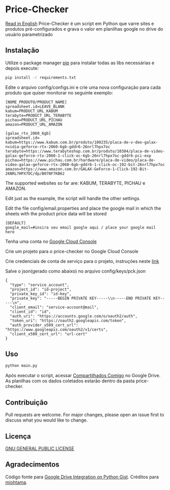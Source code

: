 # Price-Checker

[Read in English](https://github.com/lukeSkywallk/price-checker/blob/develop/README.md)
Price-Checker é um script em Python que varre sites e produtos pré-configurados e grava o valor em planilhas google no drive do usuário parametrizado

## Instalação
Utilize o package manager [pip](https://pip.pypa.io/en/stable/) para instalar todas as libs necessárias e depois execute:
```bash
pip install -r requirements.txt
```

Edite o arquivo config/configs.ini e crie uma nova configuração para cada produto que quiser monitorar no seguinte exemplo:

```
[NOME_PRODUTO/PRODUCT_NAME]
spreadsheet.id=LEAVE_BLANK
kabum=PRODUCT_URL_KABUM
terabyte=PRODUCT_URL_TERABYTE
pichau=PRODUCT_URL_PICHAU
amazon=PRODUCT_URL_AMAZON

```
```
[galax_rtx_2060_6gb]
spreadsheet.id=
kabum=https://www.kabum.com.br/produto/100235/placa-de-v-deo-galax-nvidia-geforce-rtx-2060-6gb-gddr6-26nrl7hpx7oc
terabyte=https://www.terabyteshop.com.br/produto/10304/placa-de-video-galax-geforce-rtx-2060-1-click-oc-6gb-26nrl7hpx7oc-gddr6-pci-exp
pichau=https://www.pichau.com.br/hardware/placa-de-video/placa-de-video-galax-geforce-rtx-2060-6gb-gddr6-1-click-oc-192-bit-26nrl7hpx7oc
amazon=https://www.amazon.com.br/GALAX-GeForce-1-Click-192-Bit-26NRL7HPX7OC/dp/B07NF7KB62

```

The supported websites so far are: KABUM, TERABYTE, PICHAU e AMAZON.

Edit just as the example, the script will handle the other settings.

Edit the file config/email.properties and place the google mail in which the sheets with the product price data will be stored
```
[DEFAULT]
google_mail=#insira seu email google aqui / place your google mail here
```

Tenha uma conta no [Google Cloud Console](https://console.cloud.google.com)

Crie um projeto para o price-checker no Google Cloud Console

Crie credenciais de conta de serviço para o projeto, instruções neste [link](https://cloud.google.com/iam/docs/creating-managing-service-account-keys)

Salve o json(gerado como abaixo) no arquivo config/keys/pck.json
```
{
  "type": "service_account",
  "project_id": "id-project",
  "private_key_id": "id-key",
  "private_key": "-----BEGIN PRIVATE KEY-----\\n-----END PRIVATE KEY-----\n",
  "client_email": "service-account@mail",
  "client_id": "id",
  "auth_uri": "https://accounts.google.com/o/oauth2/auth",
  "token_uri": "https://oauth2.googleapis.com/token",
  "auth_provider_x509_cert_url": "https://www.googleapis.com/oauth2/v1/certs",
  "client_x509_cert_url": "url-cert"
}
```
## Uso

```bash
python main.py
```

Após executar o script, acessar [Compartilhados Comigo](https://drive.google.com/drive/shared-with-me) no Google Drive. As planilhas com os dados coletados estarão dentro da pasta price-checker.

## Contribuição
Pull requests are welcome. For major changes, please open an issue first to discuss what you would like to change.

## Licença
[GNU GENERAL PUBLIC LICENSE](https://www.gnu.org/)

## Agradecimentos
Código fonte para [Google Drive Integration on Python Gist](https://gist.github.com/miohtama/f988a5a83a301dd27469). Créditos para [miohtama](https://gist.github.com/miohtama).